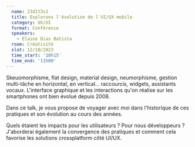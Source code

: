 ```yaml
---
  name: 23d1t3s1
  title: Explorons l'évolution de l'UI/UX mobile
  category: UX/UI
  format: Conférence
  speakers: 
    - Elaine Dias Batista
  room: Créativité
  slot: 12/10/2023
  time_start: '10h15'
  time_end: '11h00'
---
```

Skeuomorphisme, flat design, material design, neumorphisme, gestion multi-tâche en horizontal, en vertical... raccourcis, widgets, assistants vocaux. L'interface graphique et les interactions qu'on réalise sur les smartphones ont bien évolué depuis 2008. 

Dans ce talk, je vous propose de voyager avec moi dans l'historique de ces pratiques et son évolution au cours des années. 

Quels étaient les impacts pour les utilisateurs ? Pour nous développeurs ? J'aborderai également la convergence des pratiques et comment cela favorise les solutions crossplatform côté UI/UX.
